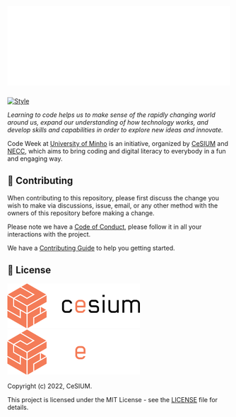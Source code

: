 <h1 align="center">
    <a href="https://codeweek.cesium.di.uminho.pt">
        <img src="public/images/logos/codeweek-full.png">
    </a>
</h1>

[![Style][style-status]][style-workflow]

*Learning to code helps us to make sense of the rapidly changing world around
us, expand our understanding of how technology works, and develop skills and
capabilities in order to explore new ideas and innovate.* 

Code Week at [University of Minho][uminho] is an initiative, organized by [CeSIUM][cesium] and [NECC][necc], which aims to bring coding and digital literacy to everybody in a fun and engaging way.

## 🤝 Contributing

When contributing to this repository, please first discuss the change you wish
to make via discussions, issue, email, or any other method with the owners of
this repository before making a change.

Please note we have a [Code of Conduct][code_of_conduct], please follow it
in all your interactions with the project.

We have a [Contributing Guide][contributing] to help you getting started.

## 📝 License

<img src=".github/brand/cesium-DARK.svg#gh-light-mode-only" width="300">
<img src=".github/brand/cesium-LIGHT.svg#gh-dark-mode-only" width="300">

Copyright (c) 2022, CeSIUM.

This project is licensed under the MIT License - see the [LICENSE][license]
file for details.

[style-status]: https://github.com/cesium/codeweek/actions/workflows/style.yml/badge.svg
[style-workflow]: https://github.com/cesium/codeweek/actions/workflows/style.yml/badge.svg

[uminho]: https://www.uminho.pt
[cesium]: https://cesium.di.uminho.pt
[necc]: https://necc.di.uminho.pt

[code_of_conduct]: CODE_OF_CONDUCT.md
[contributing]: CONTRIBUTING.md
[license]: LICENSE.txt
